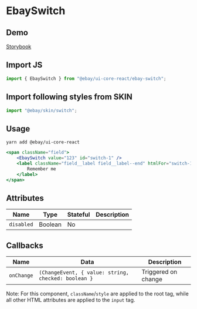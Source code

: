 # EbaySwitch

## Demo

[Storybook](https://opensource.ebay.com/ebayui-core-react/main/?path=/story/form-input-ebay-switch--default-switch-button)

## Import JS

```jsx harmony
import { EbaySwitch } from "@ebay/ui-core-react/ebay-switch";
```

## Import following styles from SKIN

```jsx harmony
import "@ebay/skin/switch";
```

## Usage

```
yarn add @ebay/ui-core-react
```

```jsx harmony
<span className="field">
    <EbaySwitch value="123" id="switch-1" />
    <label className="field__label field__label--end" htmlFor="switch-1">
        Remember me
    </label>
</span>
```

## Attributes

| Name       | Type    | Stateful | Description |
| ---------- | ------- | -------- | ----------- |
| `disabled` | Boolean | No       |             |

## Callbacks

| Name       | Data                                                | Description         |
| ---------- | --------------------------------------------------- | ------------------- |
| `onChange` | `(ChangeEvent, { value: string, checked: boolean }` | Triggered on change |

Note: For this component, `className`/`style` are applied to the root tag, while all other HTML attributes are applied to the `input` tag.
